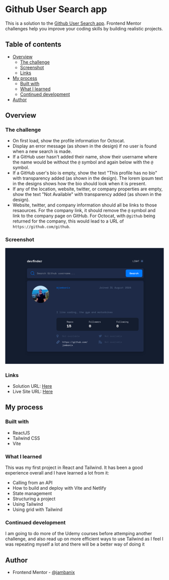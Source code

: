 # Github User Search app

This is a solution to the [Github User Search app](https://www.frontendmentor.io/challenges/github-user-search-app-Q09YOgaH6). Frontend Mentor challenges help you improve your coding skills by building realistic projects.

## Table of contents

- [Overview](#overview)
  - [The challenge](#the-challenge)
  - [Screenshot](#screenshot)
  - [Links](#links)
- [My process](#my-process)
  - [Built with](#built-with)
  - [What I learned](#what-i-learned)
  - [Continued development](#continued-development)
- [Author](#author)

## Overview

### The challenge

- On first load, show the profile information for Octocat.
- Display an error message (as shown in the design) if no user is found when a new search is made.
- If a GitHub user hasn't added their name, show their username where the name would be without the `@` symbol and again below with the `@` symbol.
- If a GitHub user's bio is empty, show the text "This profile has no bio" with transparency added (as shown in the design). The lorem ipsum text in the designs shows how the bio should look when it is present.
- If any of the location, website, twitter, or company properties are empty, show the text "Not Available" with transparency added (as shown in the design).
- Website, twitter, and company information should all be links to those resaources. For the company link, it should remove the `@` symbol and link to the company page on GitHub. For Octocat, with `@github` being returned for the company, this would lead to a URL of `https://github.com/github`.

### Screenshot

![Preview](./preview.png)

### Links

- Solution URL: [Here](https://www.frontendmentor.io/challenges/github-user-search-app-Q09YOgaH6)
- Live Site URL: [Here](https://jambanix-frontendmentor-dev-finder.netlify.app/)

## My process

### Built with

- ReactJS
- Tailwind CSS
- Vite

### What I learned

This was my first project in React and Tailwind. It has been a good experience overall and I have learned a lot from it:

- Calling from an API
- How to build and deploy with Vite and Netlify
- State management
- Structuring a project
- Using Tailwind
- Using grid with Tailwind

### Continued development

I am going to do more of the Udemy courses before attemping another challenge, and also read up on more efficient ways to use Tailwind as I feel I was repeating myself a lot and there will be a better way of doing it

## Author

- Frontend Mentor - [@jambanix](https://www.frontendmentor.io/profile/jambanix)
